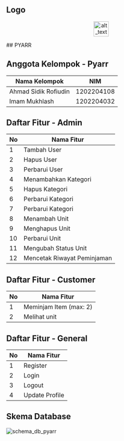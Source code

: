 ## Logo
<p align="center">
    <img alt="alt_text" width="40px" src="https://github.com/ahmadsidikrofi/pyarr-v1/assets/88192138/502b1566-2d18-4747-a812-94a6e81ba54d" />
</p> 
## PYARR

## Anggota Kelompok - Pyarr
| Nama Kelompok  | NIM |
| ------------- | ------------- |
| Ahmad Sidik Rofiudin  | 1202204108  |
| Imam Mukhlash  | 1202204032  |

## Daftar Fitur - Admin
| No  | Nama Fitur |
| ------------- | ------------- |
| 1  | Tambah User  |
| 2  | Hapus User  |
| 3  | Perbarui User  |
| 4  | Menambahkan Kategori  |
| 5  | Hapus Kategori  |
| 6  | Perbarui Kategori  |
| 7  | Perbarui Kategori  |
| 8  | Menambah Unit  |
| 9  | Menghapus Unit  |
| 10  | Perbarui Unit  |
| 11  | Mengubah Status Unit  |
| 12  | Mencetak Riwayat Peminjaman  |

## Daftar Fitur - Customer
| No  | Nama Fitur |
| ------------- | ------------- |
| 1  | Meminjam Item (max: 2) |
| 2  | Melihat unit  |

## Daftar Fitur - General
| No  | Nama Fitur |
| ------------- | ------------- |
| 1  | Register |
| 2  | Login |
| 3  | Logout  |
| 4  | Update Profile  |

## Skema Database
![schema_db_pyarr](https://github.com/ahmadsidikrofi/readteracy-v1/assets/88192138/9b61a018-05d1-412b-8de7-f7a0701f0e37)

